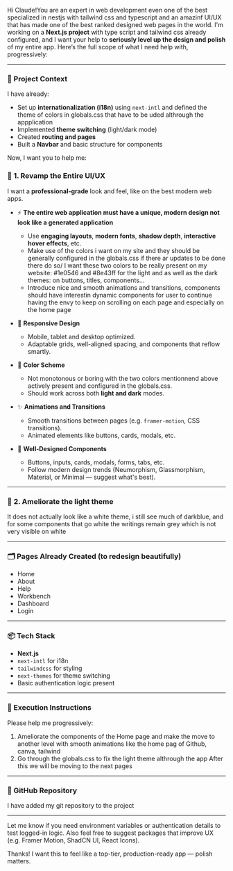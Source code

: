 
Hi Claude!You are an expert in web development even one of the best specialized in nestjs with tailwind css and typescript and an amazinf UI/UX that has made one of the best ranked designed web pages in the world.  I'm working on a **Next.js project** with type script and tailwind css already configured, and I want your help to **seriously level up the design and polish** of my entire app. Here’s the full scope of what I need help with, progressively:

---

### 🚀 Project Context

I have already:

* Set up **internationalization (i18n)** using `next-intl` and defined the theme of colors in globals.css that have to be uded althrough the appplication
* Implemented **theme switching** (light/dark mode)
* Created **routing and pages**
* Built a **Navbar** and basic structure for components

Now, I want you to help me:

### 🎨 **1. Revamp the Entire UI/UX**

I want a **professional-grade** look and feel, like on the best modern web apps.

* ⚡ **The entire web application must have a unique, modern design not look like a generated application**

  * Use **engaging layouts**, **modern fonts**, **shadow depth**, **interactive hover effects**, etc.
  * Make use of the colors i want on my site and they should be generally configured in the globals.css if there ar updates to be done there do so/ I want these two colors to be really present on my website:  #1e0546 and #8e43ff for the light and as well as the dark themes: on buttons, titles, components...
  * Introduce nice and smooth animations and transitions, components should have interestin dynamic components for user to continue having the envy to keep on scrolling on each page and especially on the home page

* 🎨 **Responsive Design**

  * Mobile, tablet and desktop optimized.
  * Adaptable grids, well-aligned spacing, and components that reflow smartly.

* 🌈 **Color Scheme**

  * Not monotonous or boring with the two colors mentionnend above actively present and configured in the globals.css.
  * Should work across both **light and dark** modes.

* ✨ **Animations and Transitions**

  * Smooth transitions between pages (e.g. `framer-motion`, CSS transitions).
  * Animated elements like buttons, cards, modals, etc.

* 🧩 **Well-Designed Components**

  * Buttons, inputs, cards, modals, forms, tabs, etc.
  * Follow modern design trends (Neumorphism, Glassmorphism, Material, or Minimal — suggest what's best).

---

### 🔄 **2. Ameliorate the light theme**
It does not actually look like a white theme, i still see much of darkblue, and for some components that go white the writings remain grey which is not very visible on white

---

### 🗂️ Pages Already Created (to redesign beautifully)

* Home
* About
* Help
* Workbench
* Dashboard
* Login

---

### 📦 Tech Stack

* **Next.js**
* `next-intl` for i18n
* `tailwindcss` for styling
* `next-themes` for theme switching
* Basic authentication logic present

---

### 🧠 Execution Instructions

Please help me progressively:

1. Ameliorate the components of the Home page and make the move to another level with smooth animations like the home pag of Github, canva, tailwind 
2. Go through the globals.css to fix the light theme althrough the app
After this we will be moving to the next pages
---

### 🧵 GitHub Repository

I have added my git repository to the project

---

Let me know if you need environment variables or authentication details to test logged-in logic. Also feel free to suggest packages that improve UX (e.g. Framer Motion, ShadCN UI, React Icons).

Thanks! I want this to feel like a top-tier, production-ready app — polish matters.

